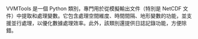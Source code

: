 VVMTools 是一個 Python 類別，專門用於從模擬輸出文件（特別是 NetCDF 文件）中提取和處理變數。它包含處理空間維度、時間間隔、地形變數的功能，並支援並行處理，以優化數據處理效率。此外，該類別還提供日誌記錄功能，方便除錯。
